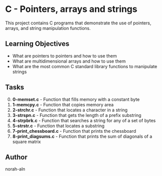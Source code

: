 # C - Pointers, arrays and strings

This project contains C programs that demonstrate the use of pointers, arrays, and string manipulation functions.

## Learning Objectives
- What are pointers to pointers and how to use them
- What are multidimensional arrays and how to use them
- What are the most common C standard library functions to manipulate strings

## Tasks

0. **0-memset.c** - Function that fills memory with a constant byte
1. **1-memcpy.c** - Function that copies memory area
2. **2-strchr.c** - Function that locates a character in a string
3. **3-strspn.c** - Function that gets the length of a prefix substring
4. **4-strpbrk.c** - Function that searches a string for any of a set of bytes
5. **5-strstr.c** - Function that locates a substring
6. **7-print_chessboard.c** - Function that prints the chessboard
7. **8-print_diagsums.c** - Function that prints the sum of diagonals of a square matrix

## Author
norah-aln
